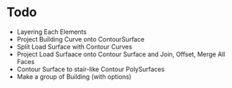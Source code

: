 # Todo

- Layering Each Elements
- Project Building Curve onto ContourSurface
- Split Load Surface with Contour Curves
- Project Load Surfaace onto Contour Surface and Join, Offset, Merge All Faces
- Contour Surface to stair-like Contour PolySurfaces
- Make a group of Building (with options)
